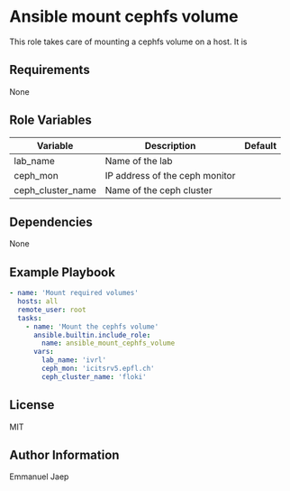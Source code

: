 # Ansible mount cephfs volume

This role takes care of mounting a cephfs volume on a host. It is

## Requirements

None

## Role Variables

| Variable          | Description                    | Default |
| ----------------- | ------------------------------ | ------- |
| lab_name          | Name of the lab                |         |
| ceph_mon          | IP address of the ceph monitor |         |
| ceph_cluster_name | Name of the ceph cluster       |         |

## Dependencies

None

## Example Playbook

```yaml
- name: 'Mount required volumes'
  hosts: all
  remote_user: root
  tasks:
    - name: 'Mount the cephfs volume'
      ansible.builtin.include_role:
        name: ansible_mount_cephfs_volume
      vars:
        lab_name: 'ivrl'
        ceph_mon: 'icitsrv5.epfl.ch'
        ceph_cluster_name: 'floki'
```

## License

MIT

## Author Information

Emmanuel Jaep
